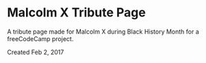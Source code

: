 # Malcolm X Tribute Page

A tribute page made for Malcolm X during Black History Month for a freeCodeCamp project.

Created Feb 2, 2017
